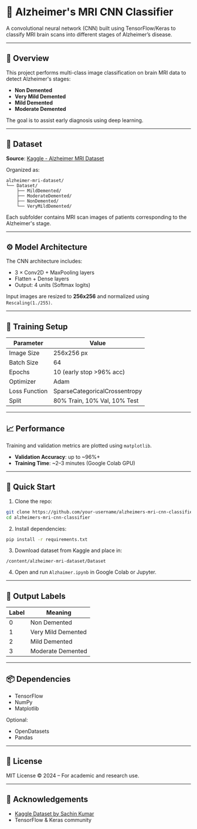 
# 🧠 Alzheimer's MRI CNN Classifier

A convolutional neural network (CNN) built using TensorFlow/Keras to classify MRI brain scans into different stages of Alzheimer’s disease.

---

## 📌 Overview

This project performs multi-class image classification on brain MRI data to detect Alzheimer's stages:

- **Non Demented**
- **Very Mild Demented**
- **Mild Demented**
- **Moderate Demented**

The goal is to assist early diagnosis using deep learning.

---

## 🧾 Dataset

**Source**: [Kaggle - Alzheimer MRI Dataset](https://www.kaggle.com/datasets/sachinkumar413/alzheimer-mri-dataset)

Organized as:

```
alzheimer-mri-dataset/
└── Dataset/
    ├── MildDemented/
    ├── ModerateDemented/
    ├── NonDemented/
    └── VeryMildDemented/
```

Each subfolder contains MRI scan images of patients corresponding to the Alzheimer's stage.

---

## ⚙️ Model Architecture

The CNN architecture includes:

- 3 × Conv2D + MaxPooling layers
- Flatten + Dense layers
- Output: 4 units (Softmax logits)

Input images are resized to **256x256** and normalized using `Rescaling(1./255)`.

---

## 🧪 Training Setup

| Parameter         | Value        |
|------------------|--------------|
| Image Size       | 256x256 px   |
| Batch Size       | 64           |
| Epochs           | 10 (early stop >96% acc) |
| Optimizer        | Adam         |
| Loss Function    | SparseCategoricalCrossentropy |
| Split            | 80% Train, 10% Val, 10% Test |

---

## 📈 Performance

Training and validation metrics are plotted using `matplotlib`.

- **Validation Accuracy**: up to ~96%+
- **Training Time**: ~2–3 minutes (Google Colab GPU)

---

## 🚀 Quick Start

1. Clone the repo:
```bash
git clone https://github.com/your-username/alzheimers-mri-cnn-classifier.git
cd alzheimers-mri-cnn-classifier
```

2. Install dependencies:
```bash
pip install -r requirements.txt
```

3. Download dataset from Kaggle and place in:
```
/content/alzheimer-mri-dataset/Dataset
```

4. Open and run `Alzhaimer.ipynb` in Google Colab or Jupyter.

---

## 🧠 Output Labels

| Label | Meaning               |
|-------|------------------------|
| 0     | Non Demented           |
| 1     | Very Mild Demented     |
| 2     | Mild Demented          |
| 3     | Moderate Demented      |

---

## 📦 Dependencies

- TensorFlow
- NumPy
- Matplotlib

Optional:
- OpenDatasets
- Pandas


---

## 📜 License

MIT License © 2024 – For academic and research use.

---

## 🙌 Acknowledgements

- [Kaggle Dataset by Sachin Kumar](https://www.kaggle.com/datasets/sachinkumar413/alzheimer-mri-dataset)
- TensorFlow & Keras community
